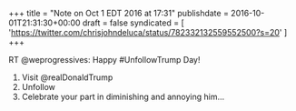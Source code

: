 +++
title = "Note on Oct 1 EDT 2016 at 17:31"
publishdate = 2016-10-01T21:31:30+00:00
draft = false
syndicated = [ 'https://twitter.com/chrisjohndeluca/status/782332132559552500?s=20' ]
+++

RT @weprogressives: Happy #UnfollowTrump Day!

1) Visit @realDonaldTrump
2) Unfollow
3) Celebrate your part in diminishing and annoying him…
